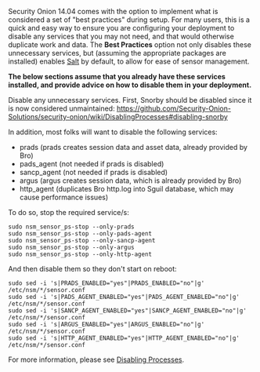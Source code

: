 Security Onion 14.04 comes with the option to implement what is considered a set of "best practices" during setup.  For many users, this is a quick and easy way to ensure you are configuring your deployment to disable any services that you may not need, and that would otherwise duplicate work and data.  The **Best Practices** option not only disables these unnecessary services, but (assuming the appropriate packages are installed) enables [Salt](https://github.com/Security-Onion-Solutions/security-onion/wiki/Salt) by default, to allow for ease of sensor management.

**The below sections assume that you already have these services installed, and provide advice on how to disable them in your deployment.**

Disable any unnecessary services.  First, Snorby should be disabled since it is now considered unmaintained:
https://github.com/Security-Onion-Solutions/security-onion/wiki/DisablingProcesses#disabling-snorby

In addition, most folks will want to disable the following services:
* prads (prads creates session data and asset data, already provided by Bro)
* pads_agent (not needed if prads is disabled)
* sancp_agent (not needed if prads is disabled)
* argus (argus creates session data, which is already provided by Bro)
* http_agent (duplicates Bro http.log into Sguil database, which may cause performance issues)

To do so, stop the required service/s:

    sudo nsm_sensor_ps-stop --only-prads
    sudo nsm_sensor_ps-stop --only-pads-agent
    sudo nsm_sensor_ps-stop --only-sancp-agent
    sudo nsm_sensor_ps-stop --only-argus
    sudo nsm_sensor_ps-stop --only-http-agent

And then disable them so they don't start on reboot:

    sudo sed -i 's|PRADS_ENABLED="yes"|PRADS_ENABLED="no"|g' /etc/nsm/*/sensor.conf
    sudo sed -i 's|PADS_AGENT_ENABLED="yes"|PADS_AGENT_ENABLED="no"|g' /etc/nsm/*/sensor.conf
    sudo sed -i 's|SANCP_AGENT_ENABLED="yes"|SANCP_AGENT_ENABLED="no"|g' /etc/nsm/*/sensor.conf
    sudo sed -i 's|ARGUS_ENABLED="yes"|ARGUS_ENABLED="no"|g' /etc/nsm/*/sensor.conf
    sudo sed -i 's|HTTP_AGENT_ENABLED="yes"|HTTP_AGENT_ENABLED="no"|g' /etc/nsm/*/sensor.conf

For more information, please see [Disabling Processes](DisablingProcesses#disabling-a-process).